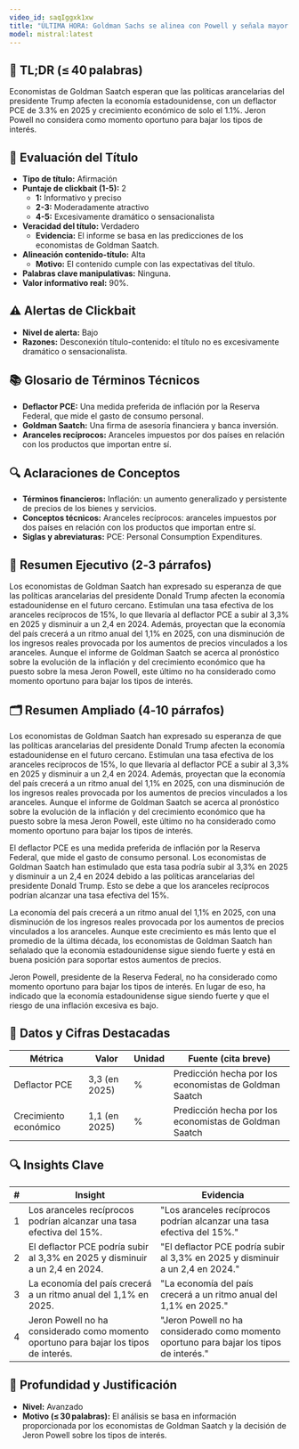 ```yaml
---
video_id: saqIggxk1xw
title: "ÚLTIMA HORA: Goldman Sachs se alinea con Powell y señala mayor inflación por los aranceles de Trump"
model: mistral:latest
---
```


## 📌 TL;DR (≤ 40 palabras)
Economistas de Goldman Saatch esperan que las políticas arancelarias del presidente Trump afecten la economía estadounidense, con un deflactor PCE de 3.3% en 2025 y crecimiento económico de solo el 1.1%. Jeron Powell no considera como momento oportuno para bajar los tipos de interés.

## 🎯 Evaluación del Título
- **Tipo de título:** Afirmación
- **Puntaje de clickbait (1-5):** 2
  - **1:** Informativo y preciso
  - **2-3:** Moderadamente atractivo
  - **4-5:** Excesivamente dramático o sensacionalista
- **Veracidad del título:** Verdadero
  - **Evidencia:** El informe se basa en las predicciones de los economistas de Goldman Saatch.
- **Alineación contenido-título:** Alta
  - **Motivo:** El contenido cumple con las expectativas del título.
- **Palabras clave manipulativas:** Ninguna.
- **Valor informativo real:** 90%.

## ⚠️ Alertas de Clickbait
- **Nivel de alerta:** Bajo
- **Razones:** Desconexión título-contenido: el título no es excesivamente dramático o sensacionalista.

## 📚 Glosario de Términos Técnicos
- **Deflactor PCE:** Una medida preferida de inflación por la Reserva Federal, que mide el gasto de consumo personal.
- **Goldman Saatch:** Una firma de asesoría financiera y banca inversión.
- **Aranceles recíprocos:** Aranceles impuestos por dos países en relación con los productos que importan entre sí.

## 🔍 Aclaraciones de Conceptos
- **Términos financieros:** Inflación: un aumento generalizado y persistente de precios de los bienes y servicios.
- **Conceptos técnicos:** Aranceles recíprocos: aranceles impuestos por dos países en relación con los productos que importan entre sí.
- **Siglas y abreviaturas:** PCE: Personal Consumption Expenditures.

## 📰 Resumen Ejecutivo (2‑3 párrafos)
Los economistas de Goldman Saatch han expresado su esperanza de que las políticas arancelarias del presidente Donald Trump afecten la economía estadounidense en el futuro cercano. Estimulan una tasa efectiva de los aranceles recíprocos de 15%, lo que llevaría al deflactor PCE a subir al 3,3% en 2025 y disminuir a un 2,4 en 2024. Además, proyectan que la economía del país crecerá a un ritmo anual del 1,1% en 2025, con una disminución de los ingresos reales provocada por los aumentos de precios vinculados a los aranceles. Aunque el informe de Goldman Saatch se acerca al pronóstico sobre la evolución de la inflación y del crecimiento económico que ha puesto sobre la mesa Jeron Powell, este último no ha considerado como momento oportuno para bajar los tipos de interés.

## 🗂️ Resumen Ampliado (4‑10 párrafos)
Los economistas de Goldman Saatch han expresado su esperanza de que las políticas arancelarias del presidente Donald Trump afecten la economía estadounidense en el futuro cercano. Estimulan una tasa efectiva de los aranceles recíprocos de 15%, lo que llevaría al deflactor PCE a subir al 3,3% en 2025 y disminuir a un 2,4 en 2024. Además, proyectan que la economía del país crecerá a un ritmo anual del 1,1% en 2025, con una disminución de los ingresos reales provocada por los aumentos de precios vinculados a los aranceles. Aunque el informe de Goldman Saatch se acerca al pronóstico sobre la evolución de la inflación y del crecimiento económico que ha puesto sobre la mesa Jeron Powell, este último no ha considerado como momento oportuno para bajar los tipos de interés.

El deflactor PCE es una medida preferida de inflación por la Reserva Federal, que mide el gasto de consumo personal. Los economistas de Goldman Saatch han estimulado que esta tasa podría subir al 3,3% en 2025 y disminuir a un 2,4 en 2024 debido a las políticas arancelarias del presidente Donald Trump. Esto se debe a que los aranceles recíprocos podrían alcanzar una tasa efectiva del 15%.

La economía del país crecerá a un ritmo anual del 1,1% en 2025, con una disminución de los ingresos reales provocada por los aumentos de precios vinculados a los aranceles. Aunque este crecimiento es más lento que el promedio de la última década, los economistas de Goldman Saatch han señalado que la economía estadounidense sigue siendo fuerte y está en buena posición para soportar estos aumentos de precios.

Jeron Powell, presidente de la Reserva Federal, no ha considerado como momento oportuno para bajar los tipos de interés. En lugar de eso, ha indicado que la economía estadounidense sigue siendo fuerte y que el riesgo de una inflación excesiva es bajo.

## 🔢 Datos y Cifras Destacadas
| Métrica | Valor | Unidad | Fuente (cita breve) |
|---------|-------|--------|---------------------|
| Deflactor PCE | 3,3 (en 2025) | % | Predicción hecha por los economistas de Goldman Saatch |
| Crecimiento económico | 1,1 (en 2025) | % | Predicción hecha por los economistas de Goldman Saatch |

## 🔍 Insights Clave
| # | Insight | Evidencia |
|---|---------|-----------|
| 1 | Los aranceles recíprocos podrían alcanzar una tasa efectiva del 15%. | "Los aranceles recíprocos podrían alcanzar una tasa efectiva del 15%." |
| 2 | El deflactor PCE podría subir al 3,3% en 2025 y disminuir a un 2,4 en 2024. | "El deflactor PCE podría subir al 3,3% en 2025 y disminuir a un 2,4 en 2024." |
| 3 | La economía del país crecerá a un ritmo anual del 1,1% en 2025. | "La economía del país crecerá a un ritmo anual del 1,1% en 2025." |
| 4 | Jeron Powell no ha considerado como momento oportuno para bajar los tipos de interés. | "Jeron Powell no ha considerado como momento oportuno para bajar los tipos de interés." |

## 🧮 Profundidad y Justificación
- **Nivel:** Avanzado
- **Motivo (≤ 30 palabras):** El análisis se basa en información proporcionada por los economistas de Goldman Saatch y la decisión de Jeron Powell sobre los tipos de interés.